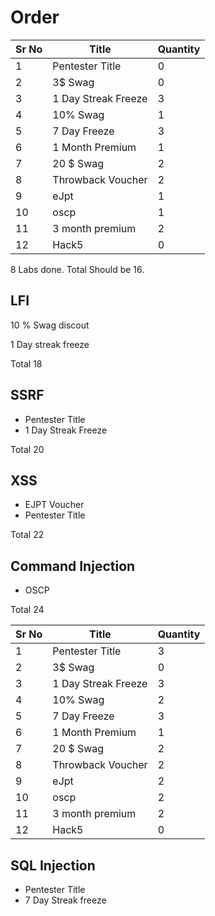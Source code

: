 # Order

| Sr No | Title               | Quantity |
| ----- | ------------------- | -------- |
| 1     | Pentester Title     | 0        |
| 2     | 3$ Swag             | 0        |
| 3     | 1 Day Streak Freeze | 3        |
| 4     | 10% Swag            | 1        |
| 5     | 7 Day Freeze        | 3        |
| 6     | 1 Month Premium     | 1        |
| 7     | 20 $ Swag           | 2        |
| 8     | Throwback Voucher   | 2        |
| 9     | eJpt                | 1        |
| 10    | oscp                | 1        |
| 11    | 3 month premium     | 2        |
| 12    | Hack5               | 0        |

8 Labs done. Total Should be 16.

## LFI 

10 % Swag discout

1 Day streak freeze

Total 18

## SSRF

- Pentester Title
- 1 Day Streak Freeze

Total 20

## XSS

- EJPT Voucher
- Pentester Title

Total 22

## Command Injection

- OSCP 

Total 24

| Sr No | Title               | Quantity |
| ----- | ------------------- | -------- |
| 1     | Pentester Title     | 3        |
| 2     | 3$ Swag             | 0        |
| 3     | 1 Day Streak Freeze | 3        |
| 4     | 10% Swag            | 2        |
| 5     | 7 Day Freeze        | 3        |
| 6     | 1 Month Premium     | 1        |
| 7     | 20 $ Swag           | 2        |
| 8     | Throwback Voucher   | 2        |
| 9     | eJpt                | 2        |
| 10    | oscp                | 2        |
| 11    | 3 month premium     | 2        |
| 12    | Hack5               | 0        |

## SQL Injection

- Pentester Title
- 7 Day Streak freeze

